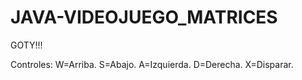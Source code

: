 # JAVA-VIDEOJUEGO_MATRICES
GOTY!!!

Controles:
  W=Arriba.
  S=Abajo.
  A=Izquierda.
  D=Derecha.
  X=Disparar.
